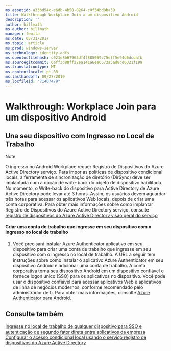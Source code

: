 ```yaml
---
ms.assetid: a33bd54c-e6db-4b58-8264-c0f34bd8ba39
title: Walkthrough-Workplace Join a um dispositivo Android
description: ''
author: billmath
ms.author: billmath
manager: femila
ms.date: 05/31/2017
ms.topic: article
ms.prod: windows-server
ms.technology: identity-adfs
ms.openlocfilehash: c021e8b67963df4f885059c75eff5e94d6dcdafb
ms.sourcegitcommit: 6aff3d88ff22ea141a6ea6572a5ad8dd6321f199
ms.translationtype: MT
ms.contentlocale: pt-BR
ms.lasthandoff: 09/27/2019
ms.locfileid: "71407479"
---
```

# <a name="walkthrough-workplace-join-to-an-android-device"></a>Walkthrough: Workplace Join para um dispositivo Android



## <a name="join-your-device-with-workplace-join"></a>Una seu dispositivo com Ingresso no Local de Trabalho

> [!NOTE]
> O ingresso no Android Workplace requer Registro de Dispositivos do Azure Active Directory serviço. Para impor as políticas de dispositivo condicional locais, a ferramenta de sincronização de diretório (DirSync) deve ser implantada com a opção de write-back do objeto de dispositivo habilitada. No momento, o Write-back do dispositivo para Active Directory de Azure Active Directory pode levar até 3 horas. Assim, os usuários devem aguardar três horas para acessar os aplicativos Web locais, depois de criar uma conta corporativa. Para obter mais informações sobre como implantar Registro de Dispositivos do Azure Active Directory serviço, consulte [registro de dispositivos do Azure Active Directory visão geral do serviço](https://msdn.microsoft.com/library/azure/dn788908.aspx)

#### <a name="create-a-work-account-that-joins-your-device-with-workplace-join"></a>Criar uma conta de trabalho que ingresse em seu dispositivo com o ingresso no local de trabalho

1.  Você precisará instalar Azure Authenticator aplicativo em seu dispositivo para criar uma conta de trabalho que ingresse em seu dispositivo com o ingresso no local de trabalho. A URL a seguir tem instruções sobre como instalar o aplicativo Azure Authenticator em seu dispositivo Android e adicionar uma conta de trabalho. A conta corporativa torna seu dispositivo Android em um dispositivo confiável e fornece logon único (SSO) para os aplicativos no dispositivo. Você pode usar o dispositivo confiável para acessar aplicativos Web e aplicativos de linha de negócios modernos, conforme recomendado pelo administrador de ti. Para obter mais informações, consulte [Azure Authenticator para Android](https://docs.microsoft.com/azure/multi-factor-authentication/end-user/microsoft-authenticator-app-how-to).

## <a name="see-also"></a>Consulte também
[Ingresse no local de trabalho de qualquer dispositivo para SSO e autenticação de segundo fator direta entre aplicativos da empresa](Join-to-Workplace-from-Any-Device-for-SSO-and-Seamless-Second-Factor-Authentication-Across-Company-Applications.md)
[Configurar o acesso condicional local usando o serviço registro de dispositivos do Azure Active Directory](https://docs.microsoft.com/azure/active-directory/active-directory-device-registration-on-premises-setup)


